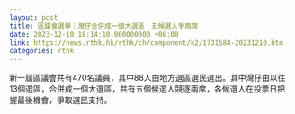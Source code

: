 ```yaml
---
layout: post
title: 區議會選舉｜灣仔合併成一個大選區　五候選人爭兩席
date: 2023-12-10 18:14:10.000000000 +08:00
link: https://news.rthk.hk/rthk/ch/component/k2/1731584-20231210.htm
categories: rthk
---
```


新一屆區議會共有470名議員，其中88人由地方選區選民選出。其中灣仔由以往13個選區，合併成一個大選區，共有五個候選人競逐兩席，各候選人在投票日把握最後機會，爭取選民支持。
